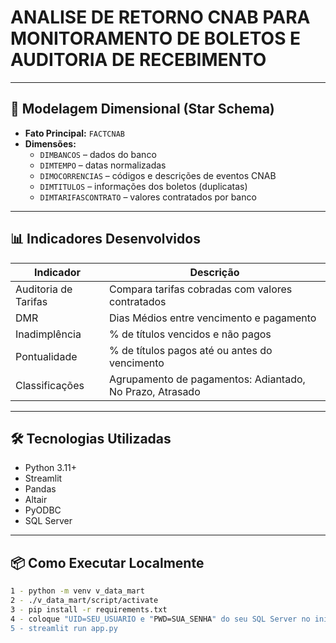 # ANALISE DE RETORNO CNAB PARA MONITORAMENTO DE BOLETOS E AUDITORIA DE RECEBIMENTO

---

## 🧱 Modelagem Dimensional (Star Schema)

- **Fato Principal:** `FACTCNAB`
- **Dimensões:**
  - `DIMBANCOS` – dados do banco
  - `DIMTEMPO` – datas normalizadas
  - `DIMOCORRENCIAS` – códigos e descrições de eventos CNAB
  - `DIMTITULOS` – informações dos boletos (duplicatas)
  - `DIMTARIFASCONTRATO` – valores contratados por banco

---

## 📊 Indicadores Desenvolvidos

| Indicador               | Descrição                                               |
|-------------------------|----------------------------------------------------------|
| Auditoria de Tarifas    | Compara tarifas cobradas com valores contratados        |
| DMR                     | Dias Médios entre vencimento e pagamento                 |
| Inadimplência           | % de títulos vencidos e não pagos                       |
| Pontualidade            | % de títulos pagos até ou antes do vencimento           |
| Classificações          | Agrupamento de pagamentos: Adiantado, No Prazo, Atrasado|

---

## 🛠️ Tecnologias Utilizadas

- Python 3.11+
- Streamlit
- Pandas
- Altair
- PyODBC
- SQL Server

---

## 📦 Como Executar Localmente

```bash
1 - python -m venv v_data_mart
2 - ./v_data_mart/script/activate
3 - pip install -r requirements.txt
4 - coloque "UID=SEU_USUARIO e "PWD=SUA_SENHA" do seu SQL Server no inicio deo arquivo app.py
5 - streamlit run app.py

